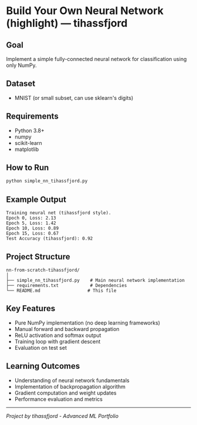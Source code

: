 # Build Your Own Neural Network (highlight) — tihassfjord

## Goal
Implement a simple fully-connected neural network for classification using only NumPy.

## Dataset
- MNIST (or small subset, can use sklearn's digits)

## Requirements
- Python 3.8+
- numpy
- scikit-learn
- matplotlib

## How to Run
```bash
python simple_nn_tihassfjord.py
```

## Example Output
```
Training neural net (tihassfjord style).
Epoch 0, Loss: 2.13
Epoch 5, Loss: 1.42
Epoch 10, Loss: 0.89
Epoch 15, Loss: 0.67
Test Accuracy (tihassfjord): 0.92
```

## Project Structure
```
nn-from-scratch-tihassfjord/
│
├── simple_nn_tihassfjord.py    # Main neural network implementation
├── requirements.txt            # Dependencies
└── README.md                  # This file
```

## Key Features
- Pure NumPy implementation (no deep learning frameworks)
- Manual forward and backward propagation
- ReLU activation and softmax output
- Training loop with gradient descent
- Evaluation on test set

## Learning Outcomes
- Understanding of neural network fundamentals
- Implementation of backpropagation algorithm
- Gradient computation and weight updates
- Performance evaluation and metrics

---
*Project by tihassfjord - Advanced ML Portfolio*
